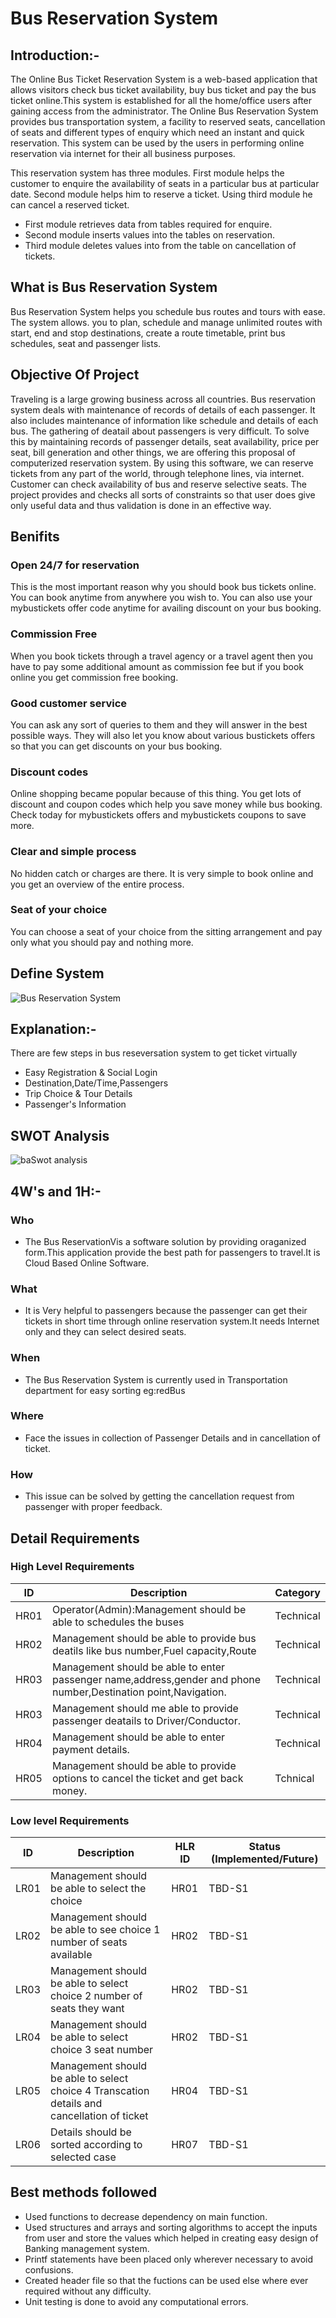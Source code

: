 # Bus Reservation System

## Introduction:-
The Online Bus Ticket Reservation System is a web-based application that allows visitors check bus ticket
availability, buy bus ticket and pay the bus ticket online.This system is
established for all the home/office users after gaining access from the administrator. The Online Bus Reservation System provides bus transportation system, a facility to reserved seats,
cancellation of seats and different types of enquiry which need an instant and quick reservation. This system can
be used by the users in performing online reservation via internet for their all business purposes.

   This reservation system has three modules. First module helps the customer to enquire the availability of seats in a particular bus at particular date. Second module helps him to reserve a ticket. Using third module he can cancel a reserved ticket.
* First module retrieves data from tables required for enquire.
* Second module inserts values into the tables on reservation.
* Third module deletes values into from the table on cancellation of tickets.
## What is Bus Reservation System
Bus Reservation System helps you schedule bus routes and tours with ease. The system allows. you to plan, schedule and manage unlimited routes with start, end and stop destinations, create a route timetable, print bus schedules, seat and passenger lists.
## Objective Of Project
Traveling is a large growing business across all countries. Bus reservation system deals with maintenance of records of details of each passenger. It also includes maintenance of information like schedule and details of each bus.
The gathering of deatail about passengers is very difficult. To solve this by maintaining records of passenger details, seat availability, price per seat, bill generation and other things, we are offering this proposal of computerized reservation system.
By using this software, we can reserve tickets from any part of the world, through telephone lines, via internet. Customer can check availability of bus and reserve selective seats. The project provides and checks all sorts of constraints so that user does give only useful data and thus validation is done in an effective way.
## Benifits
### Open 24/7 for reservation
This is the most important reason why you should book bus tickets online. You can book anytime from anywhere you wish to. You can also use your mybustickets offer code anytime for availing discount on your bus booking.
### Commission Free
When you book tickets through a travel agency or a travel agent then you have to pay some additional amount as commission fee but if you book online you get commission free booking.
### Good customer service
You can ask any sort of queries to them and they will answer in the best possible ways. They will also let you know about various bustickets offers so that you can get discounts on your bus booking.
### Discount codes
Online shopping became popular because of this thing. You get lots of discount and coupon codes which help you save money while bus booking. Check today for mybustickets offers and mybustickets coupons to save more.
### Clear and simple process
No hidden catch or charges are there. It is very simple to book online and you get an overview of the entire process.
### Seat of your choice
You can choose a seat of your choice from the sitting arrangement and pay only what you should pay and nothing more. 
## Define System
![Bus Reservation System](https://itsourcecode.com/wp-content/uploads/2021/05/Bus-Resservation-System-DFD-Level-1.png?ezimgfmt=ng:webp/ngcb33)
## Explanation:-
There are few steps in bus reseversation system to get ticket virtually
*  Easy Registration & Social Login
*  Destination,Date/Time,Passengers
*  Trip Choice & Tour Details
*  Passenger's Information
## SWOT Analysis
![baSwot analysis](https://iide.co/wp-content/uploads/2021/12/SWOT-Analysis-of-redBus-SWOT-Infographics-of-redBus.png)
## 4W's and 1H:-
### Who
*  The Bus ReservationVis a software solution by providing oraganized form.This application provide the best path for passengers to travel.It is Cloud Based Online Software.
### What
*  It is Very helpful to passengers because the passenger can get their tickets in short time through online reservation system.It needs Internet only and they can select desired seats.
### When
*  The Bus Reservation System is currently used in Transportation department for easy sorting
     eg:redBus
### Where
*  Face the issues in collection of Passenger Details and in cancellation of ticket.
### How
*  This issue can be solved by getting the cancellation request from passenger with proper feedback.
## Detail Requirements

### High Level Requirements
| ID      |   Description   | Category|
|-------  |---------     |   --------|
|  HR01   |Operator(Admin):Management should be able to schedules the buses |     Technical   |  |         |
|   HR02      |Management should be able to provide bus deatils like bus number,Fuel capacity,Route|Technical
|HR03|   Management should be able to enter passenger name,address,gender and phone number,Destination point,Navigation.|Technical
|HR03|  Management should me able to provide passenger deatails to Driver/Conductor.|Technical|
|HR04|Management should be able to enter payment details.|Technical|
HR05|Management should be able to provide options to cancel the ticket and get back money.    |Tchnical|
  
### Low level Requirements

| ID | Description | HLR ID | Status (Implemented/Future) |
| ---- | -------------------------------------- | ---- | ----- |
| LR01 | Management should be able to select the choice | HR01 | TBD-S1 |
| LR02 | Management should be able to see choice 1 number of seats available | HR02 | TBD-S1 |
| LR03 | Management should be able to select choice 2 number of seats they want| HR02 | TBD-S1 |
| LR04 | Management should be able to select choice 3 seat number | HR02 | TBD-S1 |
| LR05 | Management should be able to select choice 4 Transcation details and cancellation of ticket| HR04 | TBD-S1 |
| LR06 | Details should be sorted according to selected case | HR07 | TBD-S1 |


## Best methods followed
 * Used functions to decrease dependency on main function.
 * Used structures and arrays and sorting algorithms to accept the inputs from user and store the values which helped in creating easy design of Banking management system.
 * Printf statements have been placed only wherever necessary to avoid confusions.
 * Created header file so that the fuctions can be used else where ever required without any difficulty.
 * Unit testing is done to avoid any computational errors.



